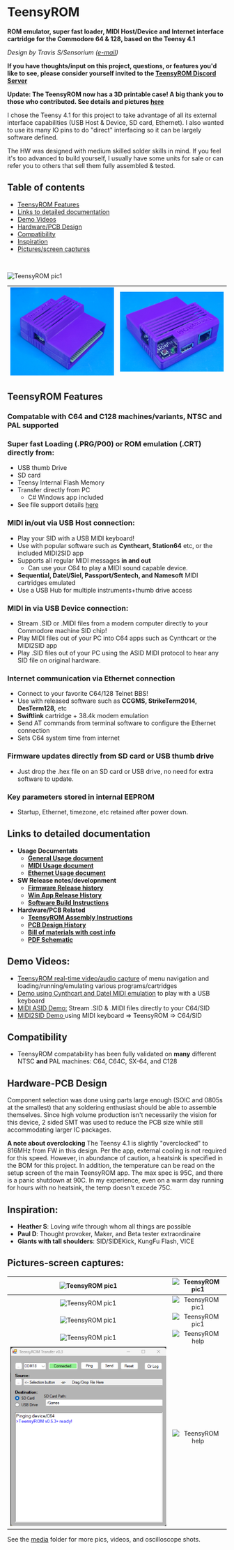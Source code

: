 # TeensyROM
**ROM emulator, super fast loader, MIDI Host/Device and Internet interface cartridge for the Commodore 64 & 128, based on the Teensy 4.1**

*Design by Travis S/Sensorium ([e-mail](mailto:travis@sensoriumembedded.com))* 

**If you have thoughts/input on this project, questions, or features you'd like to see, please consider yourself invited to the [TeensyROM Discord Server](https://discord.gg/2EYYscWmRt)**

**Update: The TeensyROM now has a 3D printable case!  A big thank you to those who contributed.  See details and pictures [here](3D_Print_Case/3D-Printed-Case-ReadMe.md)**

I chose the Teensy 4.1 for this project to take advantage of all its external interface capabilities (USB Host & Device, SD card, Ethernet).  I also wanted to use its many IO pins to do "direct" interfacing so it can be largely software defined. 


The HW was designed with medium skilled solder skills in mind.  If you feel it's too advanced to build yourself, I usually have some units for sale or can refer you to others that sell them fully assembled & tested.

## Table of contents
  * [TeensyROM Features](#teensyrom-features)
  * [Links to detailed documentation](#links-to-detailed-documentation)
  * [Demo Videos](#demo-videos)
  * [Hardware/PCB Design](#hardware-pcb-design)
  * [Compatibility](#compatibility)
  * [Inspiration](#inspiration)
  * [Pictures/screen captures](#pictures-screen-captures)

<BR>

![TeensyROM pic1](media/v0.2b/v0.2b_angle.jpg)

|![TeensyROM pic1](media/case/case-front-corner.jpg)|![TeensyROM case](media/case/case-rear-corner.jpg)| 
|:--:|:--:|


  
## TeensyROM Features
### Compatable with C64 and C128 machines/variants, NTSC and PAL supported
### **Super fast Loading (.PRG/P00) or ROM emulation (.CRT)** directly from:
  * USB thumb Drive
  * SD card
  * Teensy Internal Flash Memory
  * Transfer directly from PC
    * C# Windows app included
  * See file support details [here](https://github.com/SensoriumEmbedded/TeensyROM/blob/main/docs/General_Usage.md#loading-programs-and-emulating-roms)
### **MIDI in/out via USB Host connection:** 
  * Play your SID with a USB MIDI keyboard!
  * Use with popular software such as **Cynthcart, Station64** etc, or the included MIDI2SID app
  * Supports all regular MIDI messages **in and out**
    * Can use your C64 to play a MIDI sound capable device.
  * **Sequential, Datel/Siel, Passport/Sentech, and Namesoft** MIDI cartridges emulated 
  * Use a USB Hub for multiple instruments+thumb drive access
### **MIDI in via USB Device connection:** 
  * Stream .SID or .MIDI files from a modern computer directly to your Commodore machine SID chip!
  * Play MIDI files out of your PC into C64 apps such as Cynthcart or the MIDI2SID app
  * Play .SID files out of your PC using the ASID MIDI protocol to hear any SID file on original hardware.
### **Internet communication via Ethernet connection**
  * Connect to your favorite C64/128 Telnet BBS!
  * Use with released software such as **CCGMS, StrikeTerm2014, DesTerm128,** etc
  * **Swiftlink** cartridge + 38.4k modem emulation
  * Send AT commands from terminal software to configure the Ethernet connection
  * Sets C64 system time from internet
### **Firmware updates directly from SD card or USB thumb drive**
  * Just drop the .hex file on an SD card or USB drive, no need for extra software to update.
### Key parameters stored in internal EEPROM
  * Startup, Ethernet, timezone, etc retained after power down.

## Links to detailed documentation
  * **Usage Documentats**
    * **[General Usage document](docs/General_Usage.md)**
    * **[MIDI Usage document](docs/MIDI_Usage.md)**
    * **[Ethernet Usage document](docs/Ethernet_Usage.md)**
  * **SW Release notes/developnment**
    * **[Firmware Release history](bin/TeensyROM/FW_Release_History.md)**
    * **[Win App Release History](bin/WinApp/WinApp_Release_History.md)**
    * **[Software Build Instructions](Source/BuildInfo.md)**
  * **Hardware/PCB Related**
    * **[TeensyROM Assembly Instructions](PCB/PCB_Assembly.md)**
    * **[PCB Design History](PCB/PCB_History.md)**
    * **[Bill of materials with cost info](https://github.com/SensoriumEmbedded/TeensyROM/raw/main/PCB/v0.2%20archive/TeensyROM%20v0.2b%20BOM.xlsx)**
    * **[PDF Schematic](PCB/v0.2%20archive/TeensyROM_v0.2b_Schem.pdf)**


## Demo Videos:
  * [TeensyROM real-time video/audio capture](https://www.youtube.com/watch?v=e0A-DPZf2GI) of menu navigation and loading/running/emulating various programs/cartridges
  * [Demo using Cynthcart and Datel MIDI emulation](https://www.youtube.com/watch?v=-LumhU60d_k) to play with a USB keyboard 
  * [MIDI ASID Demo:](https://www.youtube.com/watch?v=MU1PgFn0eQc) Stream .SID & .MIDI files directly to your C64/SID
  * [MIDI2SID Demo ](https://www.youtube.com/watch?v=3BsX_jxIYKY) using MIDI keyboard => TeensyROM => C64/SID

## Compatibility
* TeensyROM compatability has been fully validated on **many** different NTSC **and** PAL machines: C64, C64C, SX-64, and C128 

## Hardware-PCB Design
Component selection was done using parts large enough (SOIC and 0805s at the smallest) that any soldering enthusiast should be able to assemble themselves.   Since high volume production isn't necessarily the vision for this device, 2 sided SMT was used to reduce the PCB size while still accommodating larger IC packages.

**A note about overclocking**
The Teensy 4.1 is slightly "overclocked" to 816MHz from FW in this design. Per the app, external cooling is not required for this speed.  However, in abundance of caution, a heatsink is specified in the BOM for this project.  In addition, the temperature can be read on the setup screen of the main TeensyROM app. The max spec is 95C, and there is a panic shutdown at 90C.  In my experience, even on a warm day running for hours with no heatsink, the temp doesn't excede 75C.

## Inspiration:
* **Heather S**: Loving wife through whom all things are possible
* **Paul D**: Thought provoker, Maker, and Beta tester extraordinaire
* **Giants with tall shoulders**: SID/SIDEKick, KungFu Flash, VICE

## Pictures-screen captures:
|![TeensyROM pic1](media/v0.2b/v0.2b_top.jpg)|![TeensyROM pic1](media/v0.2b/v0.2b_insitu_USBdrive.jpg)| 
|:--:|:--:|
|![TeensyROM pic1](media/v0.2b/v0.2b_top_loaded.jpg)|![TeensyROM pic1](media/v0.2b/v0.2b_insitu_MIDI.jpg)|
|![TeensyROM pic1](media/Screen%20captures/Main%20Menu.png)|![TeensyROM pic1](media/Screen%20captures/USB%20Menu.png)|
|![TeensyROM pic1](media/Screen%20captures/Settings%20Menu.png)|![TeensyROM help](media/Screen%20captures/Help%20Menu.png)|
|![TeensyROM pic1](media/Screen%20captures/WinPC%20x-fer%20app.png)|![TeensyROM help](media/Screen%20captures/MIDI%20to%20SID.png)|

See the [media](media/) folder for more pics, videos, and oscilloscope shots.


